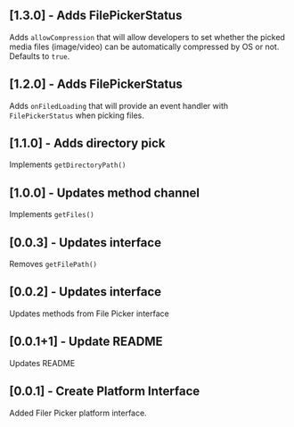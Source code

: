 ## [1.3.0] - Adds FilePickerStatus

Adds `allowCompression` that will allow developers to set whether the picked media files (image/video) can be automatically compressed by OS or not. Defaults to `true`.

## [1.2.0] - Adds FilePickerStatus

Adds `onFiledLoading` that will provide an event handler with `FilePickerStatus` when picking files.

## [1.1.0] - Adds directory pick 

Implements `getDirectoryPath()`

## [1.0.0] - Updates method channel

Implements `getFiles()`

## [0.0.3] - Updates interface

Removes `getFilePath()`

## [0.0.2] - Updates interface

Updates methods from File Picker interface

## [0.0.1+1] - Update README

Updates README

## [0.0.1] - Create Platform Interface

Added Filer Picker platform interface.
